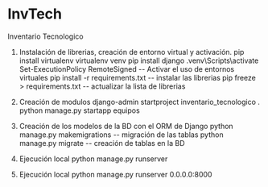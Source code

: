 # InvTech
Inventario Tecnologico

1. Instalación de librerias, creación de entorno virtual y activación.
    pip install virtualenv
    virtualenv venv
    pip install django
    .venv\Scripts\activate
    Set-ExecutionPolicy RemoteSigned -- Activar el uso de entornos virtuales
    pip install -r requirements.txt -- instalar las librerias
    pip freeze > requirements.txt -- actualizar la lista de librerias


2. Creación de modulos
    django-admin startproject inventario_tecnologico .
    python manage.py startapp equipos

3. Creación de los modelos de la BD con el ORM de Django
    python manage.py makemigrations -- migración de las tablas
    python manage.py migrate -- creación de tablas en la BD


4. Ejecución local
    python manage.py runserver


5. Ejecución local
    python manage.py runserver 0.0.0.0:8000